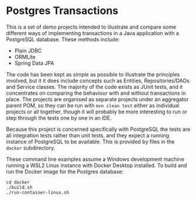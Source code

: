 # Postgres Transactions

This is a set of demo projects intended to illustrate and compare some different ways
of implementing transactions in a Java application with a PostgreSQL database. These methods
include:
- Plain JDBC
- ORMLite
- Spring Data JPA

The code has been kept as simple as possible to illustrate the principles involved, but it
it does include concepts such as Entities, Repositories/DAOs and Service classes. The
majority of the code exists as JUnit tests, and it concentrates on comparing the
behaviour with and without transactions in place. The projects are organised as
separate projects under an aggregator parent POM, so they can be run with
`mvn clean test` either as individual projects or all together, though it will
probably be more interesting to run or step through the tests one by one in an IDE.

Because this project is concerned specifically with PostgreSQL the tests are all
integration tests rather than unit tests, and they expect a running instance of
PostgreSQL to be available. This is provided by files in the `docker` subdirectory.

These command line examples assume a Windows development machine running a WSL2 Linux
instance with Docker Desktop installed. To build and run the Docker image for the Postgres
database:
```
cd docker
./build.sh
./run-container-linux.sh
```

